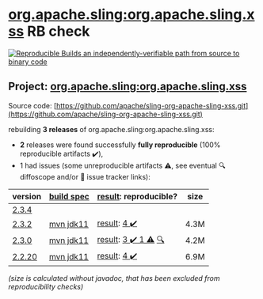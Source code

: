 [org.apache.sling:org.apache.sling.xss](https://search.maven.org/artifact/org.apache.sling/org.apache.sling.xss/) RB check
=======

[![Reproducible Builds](https://reproducible-builds.org/images/logos/rb.svg) an independently-verifiable path from source to binary code](https://reproducible-builds.org/)

## Project: [org.apache.sling:org.apache.sling.xss](https://search.maven.org/artifact/org.apache.sling/org.apache.sling.xss/)

Source code: [https://github.com/apache/sling-org-apache-sling-xss.git](https://github.com/apache/sling-org-apache-sling-xss.git)

rebuilding **3 releases** of org.apache.sling:org.apache.sling.xss:
- **2** releases were found successfully **fully reproducible** (100% reproducible artifacts :heavy_check_mark:),
- 1 had issues (some unreproducible artifacts :warning:, see eventual :mag: diffoscope and/or :memo: issue tracker links):

| version | [build spec](/BUILDSPEC.md) | [result](https://reproducible-builds.org/docs/jvm/): reproducible? | size |
| -- | --------- | ------ | -- |
| [2.3.4](https://search.maven.org/artifact/org.apache.sling/org.apache.sling.xss/2.3.4/pom) | | | |
| [2.3.2](https://search.maven.org/artifact/org.apache.sling/org.apache.sling.xss/2.3.2/pom) | [mvn jdk11](org.apache.sling.xss-2.3.2.buildspec) | [result](org.apache.sling.xss-2.3.2.buildinfo): [4 :heavy_check_mark: ](org.apache.sling.xss-2.3.2.buildcompare) | 4.3M |
| [2.3.0](https://search.maven.org/artifact/org.apache.sling/org.apache.sling.xss/2.3.0/pom) | [mvn jdk11](org.apache.sling.xss-2.3.0.buildspec) | [result](org.apache.sling.xss-2.3.0.buildinfo): [3 :heavy_check_mark:  1 :warning:](org.apache.sling.xss-2.3.0.buildcompare) [:mag:](org.apache.sling.xss-2.3.0.diffoscope) | 4.2M |
| [2.2.20](https://search.maven.org/artifact/org.apache.sling/org.apache.sling.xss/2.2.20/pom) | [mvn jdk11](org.apache.sling.xss-2.2.20.buildspec) | [result](org.apache.sling.xss-2.2.20.buildinfo): [4 :heavy_check_mark: ](org.apache.sling.xss-2.2.20.buildcompare) | 6.9M |

<i>(size is calculated without javadoc, that has been excluded from reproducibility checks)</i>
